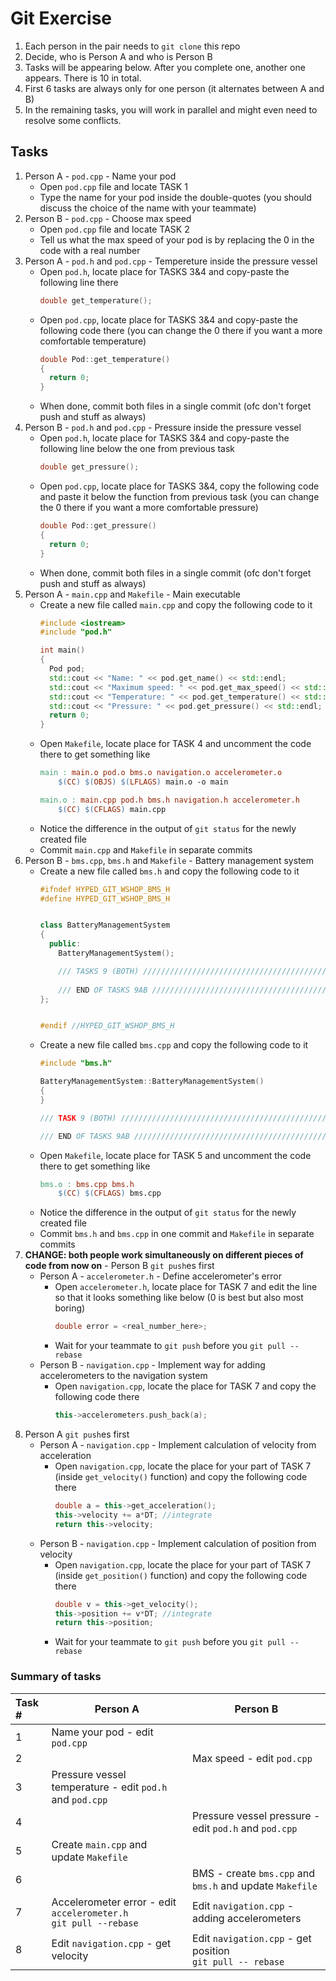 # Git Exercise

1. Each person in the pair needs to `git clone` this repo
2. Decide, who is Person A and who is Person B
3. Tasks will be appearing below. After you complete one, another one appears. There is 10 in total.
4. First 6 tasks are always only for one person (it alternates between A and B)
5. In the remaining tasks, you will work in parallel and might even need to resolve some conflicts.

## Tasks
1. Person A - `pod.cpp` - Name your pod
    * Open `pod.cpp` file and locate TASK 1
    * Type the name for your pod inside the double-quotes (you should discuss the choice of the name with your teammate)
2. Person B - `pod.cpp` - Choose max speed
    * Open `pod.cpp` file and locate TASK 2
    * Tell us what the max speed of your pod is by replacing the 0 in the code with a real number
3. Person A - `pod.h` and `pod.cpp` - Tempereture inside the pressure vessel
    * Open `pod.h`, locate place for TASKS 3&4 and copy-paste the following line there
        ```c++
        double get_temperature();
        ```
    * Open `pod.cpp`, locate place for TASKS 3&4 and copy-paste the following code there (you can change the 0 there if you want a more comfortable temperature)
        ```c++
        double Pod::get_temperature()
        {
          return 0;
        }
        ```
    * When done, commit both files in a single commit (ofc don't forget push and stuff as always)
4. Person B - `pod.h` and `pod.cpp` - Pressure inside the pressure vessel
    * Open `pod.h`, locate place for TASKS 3&4 and copy-paste the following line below the one from previous task
        ```c++
        double get_pressure();
        ```
    * Open `pod.cpp`, locate place for TASKS 3&4, copy the following code and paste it below the function from previous task (you can change the 0 there if you want a more comfortable pressure)
        ```c++
        double Pod::get_pressure()
        {
          return 0;
        }
        ```
    * When done, commit both files in a single commit (ofc don't forget push and stuff as always)
5. Person A - `main.cpp` and `Makefile` - Main executable
    * Create a new file called `main.cpp` and copy the following code to it
        ```c++
        #include <iostream>
        #include "pod.h"

        int main()
        {
          Pod pod;
          std::cout << "Name: " << pod.get_name() << std::endl;
          std::cout << "Maximum speed: " << pod.get_max_speed() << std::endl;
          std::cout << "Temperature: " << pod.get_temperature() << std::endl;
          std::cout << "Pressure: " << pod.get_pressure() << std::endl;
          return 0;
        }
        ```
    * Open `Makefile`, locate place for TASK 4 and uncomment the code there to get something like
        ```mk
        main : main.o pod.o bms.o navigation.o accelerometer.o
	        $(CC) $(OBJS) $(LFLAGS) main.o -o main

        main.o : main.cpp pod.h bms.h navigation.h accelerometer.h
	        $(CC) $(CFLAGS) main.cpp
        ```
    * Notice the difference in the output of `git status` for the newly created file
    * Commit `main.cpp` and `Makefile` in separate commits
6. Person B - `bms.cpp`, `bms.h` and `Makefile` - Battery management system
    * Create a new file called `bms.h` and copy the following code to it
        ```c++
        #ifndef HYPED_GIT_WSHOP_BMS_H
        #define HYPED_GIT_WSHOP_BMS_H
        
        
        class BatteryManagementSystem
        {
          public:
            BatteryManagementSystem();
        
            /// TASKS 9 (BOTH) /////////////////////////////////////////////////////////
            
            /// END OF TASKS 9AB ///////////////////////////////////////////////////////
        };
        
        
        #endif //HYPED_GIT_WSHOP_BMS_H
        ```
    * Create a new file called `bms.cpp` and copy the following code to it
        ```c++
        #include "bms.h"

        BatteryManagementSystem::BatteryManagementSystem()
        {
        }

        /// TASK 9 (BOTH) //////////////////////////////////////////////////////////////
        
        /// END OF TASKS 9AB ///////////////////////////////////////////////////////////
        ```
    * Open `Makefile`, locate place for TASK 5 and uncomment the code there to get something like
        ```mk
        bms.o : bms.cpp bms.h
	        $(CC) $(CFLAGS) bms.cpp
        ```
    * Notice the difference in the output of `git status` for the newly created file
    * Commit `bms.h` and `bms.cpp` in one commit and `Makefile` in separate commits
7. **CHANGE: both people work simultaneously on different pieces of code from now on** - Person B `git push`es first
    - Person A - `accelerometer.h` - Define accelerometer's error
        * Open `accelerometer.h`, locate place for TASK 7 and edit the line so that it looks something like below (0 is best but also most boring)
            ```c++
            double error = <real_number_here>;
            ```
        * Wait for your teammate to `git push` before you `git pull --rebase`
    - Person B - `navigation.cpp` - Implement way for adding accelerometers to the navigation system
        * Open `navigation.cpp`, locate the place for TASK 7 and copy the following code there
            ```c++
            this->accelerometers.push_back(a);
            ```
8. Person A `git push`es first
    - Person A - `navigation.cpp` - Implement calculation of velocity from acceleration
        * Open `navigation.cpp`, locate the place for your part of TASK 7 (inside `get_velocity()` function) and copy the following code there
            ```c++
            double a = this->get_acceleration();
            this->velocity += a*DT; //integrate
            return this->velocity;
            ```
    - Person B - `navigation.cpp` - Implement calculation of position from velocity
        * Open `navigation.cpp`, locate the place for your part of TASK 7 (inside `get_position()` function) and copy the following code there
            ```c++
            double v = this->get_velocity();
            this->position += v*DT; //integrate
            return this->position;
            ```
        * Wait for your teammate to `git push` before you `git pull --rebase`



### Summary of tasks
|Task # | Person A                                                         | Person B                                                     |
|:----|--------------------------------------------------------------------|--------------------------------------------------------------|
| 1 | Name your pod - edit `pod.cpp`                                       |                                                              |
| 2 |                                                                      |  Max speed - edit `pod.cpp`                                  |
| 3 | Pressure vessel temperature - edit `pod.h` and `pod.cpp`             |                                                              |
| 4 |                                                                      | Pressure vessel pressure - edit `pod.h` and `pod.cpp`        |
| 5 | Create `main.cpp` and update `Makefile`                              |                                                              |
| 6 |                                                                      | BMS - create `bms.cpp` and `bms.h` and update `Makefile`     |
| 7 | Accelerometer error - edit `accelerometer.h`<br>`git pull --rebase`  | Edit `navigation.cpp` - adding accelerometers                |
| 8 | Edit  `navigation.cpp` - get velocity                                | Edit `navigation.cpp` - get position<br>`git pull -- rebase` |



